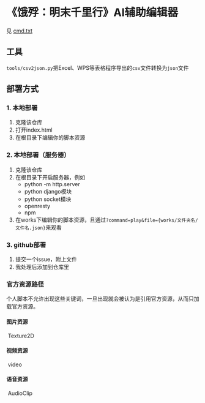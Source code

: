 # 《饿殍：明末千里行》AI辅助编辑器

见 [cmd.txt](tools/cmd.txt)

## 工具

`tools/csv2json.py`把Excel、WPS等表格程序导出的`csv`文件转换为`json`文件

## 部署方式

### 1. 本地部署

1. 克隆该仓库
2. 打开index.html
3. 在根目录下编辑你的脚本资源

### 2. 本地部署（服务器）

1. 克隆该仓库
2. 在根目录下开启服务器，例如
   - python -m http.server
   - python django模块
   - python socket模块
   - openresty
   - npm
3. 在works下编辑你的脚本资源，且通过`?command=play&file={works/文件夹名/文件名.json}`来观看

### 3. github部署

1. 提交一个issue，附上文件
2. 我处理后添加到仓库里

### 官方资源路径

个人脚本不允许出现这些关键词，一旦出现就会被认为是引用官方资源，从而只加载官方资源。

#### 	图片资源

​	Texture2D

#### 	视频资源

​	video

#### 	语音资源

​	AudioClip
